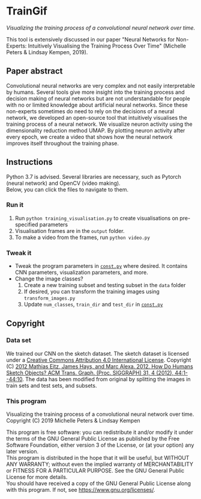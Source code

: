 # TrainGif

_Visualizing the training process of a convolutional neural network over time._

This tool is extensively discussed in our paper "Neural Networks for Non-Experts: Intuitively Visualising the Training Process Over Time" (Michelle Peters & Lindsay Kempen, 2019).

## Paper abstract
Convolutional neural networks are very complex and not easily interpretable by humans. Several tools give more insight into the training process and decision making of neural networks but are not understandable for people with no or limited knowledge about artificial neural networks. Since these non-experts sometimes do need to rely on the decisions of a neural network, we developed an open-source tool that intuitively visualises the training process of a neural network. We visualize neuron activity using the dimensionality reduction method UMAP. By plotting neuron activity after every epoch, we create a video that shows how the neural network improves itself throughout the training phase.

## Instructions
Python 3.7 is advised. Several libraries are necessary, such as Pytorch (neural network) and OpenCV (video making).  
Below, you can click the files to navigate to them.

### Run it
1. Run `python training_visualisation.py` to create visualisations on pre-specified parameters
2. Visualisation frames are in the `output` folder.
3. To make a video from the frames, run `python video.py`

### Tweak it
- Tweak the program parameters in [`const.py`](const.py) where desired. It contains CNN parameters, visualization parameters, and more. 
- Change the image classes?
    1. Create a new training subset and testing subset in the `data` folder
    2. If desired, you can transform the training images using `transform_images.py`
    3. Update `num_classes`, `train_dir` and `test_dir` in [`const.py`](const.py)

## Copyright

### Data set
We trained our CNN on the sketch dataset. The sketch dataset is licensed under a [Creative Commons Attribution 4.0 International License](https://creativecommons.org/licenses/by/4.0/). Copyright (C) [2012 Mathias Eitz, James Hays, and Marc Alexa. 2012. How Do Humans Sketch Objects? ACM Trans. Graph. (Proc. SIGGRAPH) 31, 4 (2012), 44:1--44:10](http://cybertron.cg.tu-berlin.de/eitz/projects/classifysketch/). The data has been modified from original by splitting the images in train sets and test sets, and subsets.

### This program
Visualizing the training process of a convolutional neural network over time.  
Copyright (C) 2019  Michelle Peters & Lindsay Kempen

This program is free software: you can redistribute it and/or modify it under the terms of the GNU General Public License as published by 
the Free Software Foundation, either version 3 of the License, or
(at your option) any later version.  
This program is distributed in the hope that it will be useful, but WITHOUT ANY WARRANTY; without even the implied warranty of MERCHANTABILITY or FITNESS FOR A PARTICULAR PURPOSE. See the GNU General Public License for more details.  
You should have received a copy of the GNU General Public License along with this program. If not, see <https://www.gnu.org/licenses/>.
